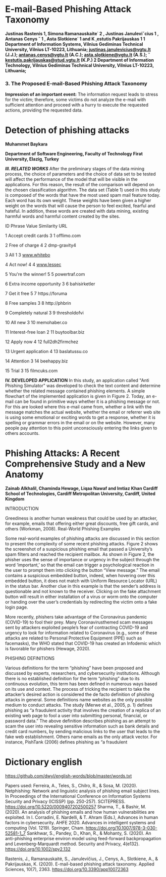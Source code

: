 # E-mail-Based Phishing Attack Taxonomy

**Justinas Rastenis 1, Simona Ramanauskaite˙
2
, Justinas Januleviˇcius 1
, Antanas Cenys ˇ 1
,
Asta Slotkiene˙
1 and K ˛estutis Pakrijauskas 1
1 Department of Information Systems, Vilnius Gediminas Technical University, Vilnius LT-10223, Lithuania;
justinas.janulevicius@vgtu.lt (J.J.); antanas.cenys@vgtu.lt (A.C.); asta.slotkiene@vgtu.lt (A.S.); ˇ
kestutis.pakrijauskas@stud.vgtu.lt (K.P.)
2 Department of Information Technology, Vilnius Gediminas Technical University, Vilnius LT-10223, Lithuania;**

### 3. The Proposed E-mail-Based Phishing Attack Taxonomy
**Impression of an important event:** The information request leads to stress for the victim;
therefore, some victims do not analyze the e-mail with sufficient attention and proceed
with a hurry to execute the requested actions, providing the requested data.



# Detection of phishing attacks
**Muhammet Baykara**

**Department of Software Engineering, 
Faculty of Technology
Firat University, Elazig, Turkey**

***III. RELATED WORKS***
After the preliminary stages of the data mining process, the
choice of parameters and the choice of data set to be tested
will affect the performance of the model that will be visible in
the applications. For this reason, the result of the comparison
will depend on the chosen classification algorithm. The data
set (Table 1) used in this study is composed of the words that
have the most used spam mail feature today. Each word has its
own weight. These weights have been given a higher weight
on the words that will cause the person to feel excited, fearful
and hateful. In addition, these words are created with data
mining, existing harmful words and harmful content created
by the sites.

ID	Phrase	Value	Similarity	URL

1	Accept credit cards	3	1	offlimo.com

2	Free of charge	4	2	dmp-gravity4

3	All	1	3	www.whitebo

4	Act now!	4	4	www.lessec

5	You're the winner!	5	5	powertraf.com

6	Extra income opportunity	3	6	bahisirketler

7	Get it free	5	7	https://foruma

8	Free samples	3	8	http://phbrin

9	Completely natural	3	9	thresholdofvi

10	All new	3	10	memohaber.co

11	Interest-free loan	2	11	buytoolbar.biz

12	Apply now	4	12	full2dh2firmchez

13	Urgent application	4	13	baslatussu.co

14	Attention	3	14	beehappy.biz

15	Trial	3	15	filmcuks.com

**IV. DEVELOPED APPLICATION**
In this study, an application called "Anti Phishing
Simulator" was developed to check the text content and
determine whether the related message contained phishing
elements. A simple flowchart of the implemented application
is given in Figure 2. Today, an e-mail can be found in
primitive ways whether it is a phishing message or not. For
this are looked where this e-mail came from, whether a link
with the message matches the actual website, whether the
email or referrer web site is using some emotional or exciting
words to get a response, whether it is spelling or grammar
errors in the email or on the website. However, many people
pay attention to this point unconsciously entering the links
given to others accounts. 

# Phishing Attacks: A Recent Comprehensive Study and a New Anatomy

**Zainab Alkhalil, Chaminda Hewage, Liqaa Nawaf and Imtiaz Khan
Cardiff School of Technologies, Cardiff Metropolitan University, Cardiff, United Kingdom**

INTRODUCTION

Greediness is another
human weakness that could be used by an attacker, for
example, emails that offering either great discounts, free gift
cards, and others (Workman, 2008).
Real-World Phishing Examples

Some real-world examples of phishing attacks are discussed in
this section to present the complexity of some recent phishing
attacks. Figure 2 shows the screenshot of a suspicious phishing
email that passed a University’s spam filters and reached the
recipient mailbox. As shown in Figure 2, the phisher uses the
sense of importance or urgency in the subject through the word
‘important,’ so that the email can trigger a psychological
reaction in the user to prompt them into clicking the
button “View message.” The email contains a suspicious
embedded button, indeed, when hovering over this
embedded button, it does not match with Uniform Resource
Locator (URL) in the status bar. Another clue in this example is
that the sender’s address is questionable and not known to the
receiver. Clicking on the fake attachment button will result in
either installation of a virus or worm onto the computer or
handing over the user’s credentials by redirecting the victim
onto a fake login page.


More recently, phishers take advantage of the Coronavirus
pandemic (COVID-19) to fool their prey. Many Coronavirusthemed scam messages sent by attackers exploited people’s fear of
contracting COVID-19 and urgency to look for information
related to Coronavirus (e.g., some of these attacks are related
to Personal Protective Equipment (PPE) such as facemasks), the
WHO stated that COVID-19 has created an Infodemic which is favorable for phishers (Hewage, 2020). 

PHISHING DEFINITIONS

Various definitions for the term “phishing” have been proposed
and discussed by experts, researchers, and cybersecurity
institutions. Although there is no established definition for the
term “phishing” due to its continuous evolution, this term has been
defined in numerous ways based on its use and context. The
process of tricking the recipient to take the attacker’s desired action
is considered the de facto definition of phishing attacks in general.
Some definitions name websites as the only possible medium to
conduct attacks. The study (Merwe et al., 2005, p. 1) defines
phishing as “a fraudulent activity that involves the creation of a
replica of an existing web page to fool a user into submitting
personal, financial, or password data.” The above definition
describes phishing as an attempt to scam the user into revealing
sensitive information such as bank details and credit card numbers,
by sending malicious links to the user that leads to the fake web
establishment. Others name emails as the only attack vector. For
instance, PishTank (2006) defines phishing as “a fraudulent


# Dictionary english
https://github.com/dwyl/english-words/blob/master/words.txt

Papers used:
Ferreira, A., Teles, S., Chilro, R., & Sosa, M. (2020). Netphishing: Network and linguistic analysis of phishing email subject lines. In Proceedings of the International Conference on Information Systems Security and Privacy (ICISSP) (pp. 250-257). SCITEPRESS. https://doi.org/10.5220/0009407202500257
Sharma, T., & Bashir, M. (2020). An analysis of phishing emails and how human vulnerabilities are exploited. In I. Corradini, E. Nardelli, & T. Ahram (Eds.), Advances in human factors in cybersecurity. AHFE 2020. Advances in intelligent systems and computing (Vol. 1219). Springer, Cham. https://doi.org/10.1007/978-3-030-52581-1_7
Sankhwar, S., Pandey, D., Khan, R., & Mohanty, S. (2020). An anti-phishing enterprise environ model using feed-forward backpropagation and Levenberg-Marquardt method. Security and Privacy, 4(e132). https://doi.org/10.1002/spy2.132

Rastenis, J., Ramanauskaitė, S., Janulevičius, J., Cenys, A., Slotkiene, A., & Pakrijauskas, K. (2020). E-mail-based phishing attack taxonomy. Applied Sciences, 10(7), 2363. https://doi.org/10.3390/app10072363
